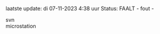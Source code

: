 laatste update: 
di 07-11-2023  4:38   uur 
Status: FAALT - fout - 
<div class="service R">svn</div><div class="service R">microstation</div>